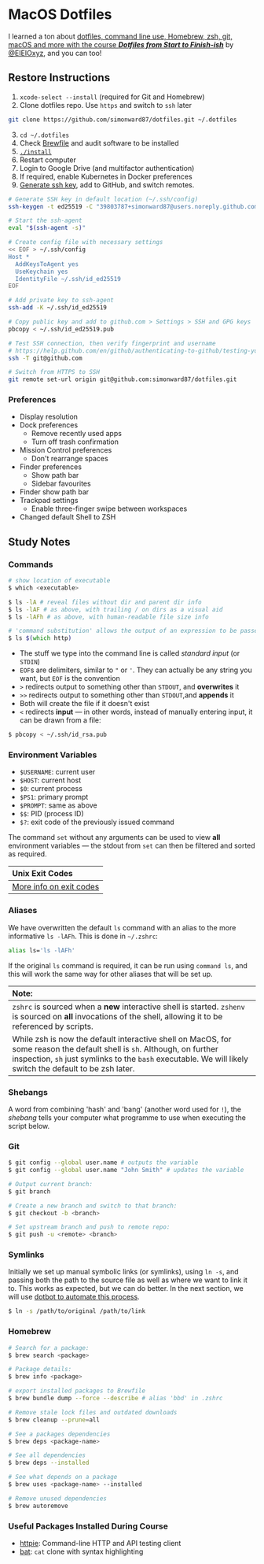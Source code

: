 # MacOS Dotfiles

I learned a ton about
[dotfiles, command line use, Homebrew, zsh, git, macOS and more with the course **_Dotfiles from Start to Finish-ish_**](http://dotfiles.eieio.xyz/)
by [@EIEIOxyz](https://twitter.com/EIEIOxyz/), and you can too!

## Restore Instructions

1. `xcode-select --install` (required for Git and Homebrew)
2. Clone dotfiles repo. Use `https` and switch to `ssh` later

```sh
git clone https://github.com/simonward87/dotfiles.git ~/.dotfiles
```

3. `cd ~/.dotfiles`
4. Check [Brewfile](Brewfile) and audit software to be installed
5. [`./install`](install)
6. Restart computer
7. Login to Google Drive (and multifactor authentication)
8. If required, enable Kubernetes in Docker preferences
9. [Generate ssh key](https://help.github.com/en/github/authenticating-to-github/connecting-to-github-with-ssh),
   add to GitHub, and switch remotes.

```zsh
# Generate SSH key in default location (~/.ssh/config)
ssh-keygen -t ed25519 -C "39803787+simonward87@users.noreply.github.com"

# Start the ssh-agent
eval "$(ssh-agent -s)"

# Create config file with necessary settings
<< EOF > ~/.ssh/config
Host *
  AddKeysToAgent yes
  UseKeychain yes
  IdentityFile ~/.ssh/id_ed25519
EOF

# Add private key to ssh-agent
ssh-add -K ~/.ssh/id_ed25519

# Copy public key and add to github.com > Settings > SSH and GPG keys
pbcopy < ~/.ssh/id_ed25519.pub

# Test SSH connection, then verify fingerprint and username
# https://help.github.com/en/github/authenticating-to-github/testing-your-ssh-connection
ssh -T git@github.com

# Switch from HTTPS to SSH
git remote set-url origin git@github.com:simonward87/dotfiles.git
```

### Preferences

- Display resolution
- Dock preferences
  - Remove recently used apps
  - Turn off trash confirmation
- Mission Control preferences
  - Don't rearrange spaces
- Finder preferences
  - Show path bar
  - Sidebar favourites
- Finder show path bar
- Trackpad settings
  - Enable three-finger swipe between workspaces
- Changed default Shell to ZSH

## Study Notes

### Commands

```zsh
# show location of executable
$ which <executable>

$ ls -lA # reveal files without dir and parent dir info
$ ls -lAF # as above, with trailing / on dirs as a visual aid
$ ls -lAFh # as above, with human-readable file size info

# 'command substitution' allows the output of an expression to be passed as an argument to the outer function:
$ ls $(which http)
```

- The stuff we type into the command line is called _standard input_ (or
  `STDIN`)
- `EOF`s are delimiters, similar to `"` or `'`. They can actually be any string
  you want, but `EOF` is the convention
- `>` redirects output to something other than `STDOUT`, and **overwrites** it
- `>>` redirects output to something other than `STDOUT`,and **appends** it
- Both will create the file if it doesn't exist
- `<` redirects **input** — in other words, instead of manually entering input,
  it can be drawn from a file:

```zsh
$ pbcopy < ~/.ssh/id_rsa.pub
```

### Environment Variables

- `$USERNAME`: current user
- `$HOST`: current host
- `$0`: current process
- `$PS1`: primary prompt
- `$PROMPT`: same as above
- `$$`: PID (process ID)
- `$?`: exit code of the previously issued command

The command `set` without any arguments can be used to view **all** environment
variables — the stdout from `set` can then be filtered and sorted as required.

| Unix Exit Codes                                                                               |
| :-------------------------------------------------------------------------------------------- |
| [More info on exit codes](https://shapeshed.com/unix-exit-codes/#what-exit-code-should-i-use) |

### Aliases

We have overwritten the default `ls` command with an alias to the more
informative `ls -lAFh`. This is done in `~/.zshrc`:

```zsh
alias ls='ls -lAFh'
```

If the original `ls` command is required, it can be run using `command ls`, and
this will work the same way for other aliases that will be set up.

| Note:                                                                                                                                                                                                                                |
| :----------------------------------------------------------------------------------------------------------------------------------------------------------------------------------------------------------------------------------- |
| `zshrc` is sourced when a **new** interactive shell is started. `zshenv` is sourced on **all** invocations of the shell, allowing it to be referenced by scripts.                                                                    |
| While zsh is now the default interactive shell on MacOS, for some reason the default shell is `sh`. Although, on further inspection, `sh` just symlinks to the `bash` executable. We will likely switch the default to be zsh later. |

### Shebangs

A word from combining 'hash' and 'bang' (another word used for `!`), the
_shebang_ tells your computer what programme to use when executing the script
below.

### Git

```zsh
$ git config --global user.name # outputs the variable
$ git config --global user.name "John Smith" # updates the variable
```

```zsh
# Output current branch:
$ git branch

# Create a new branch and switch to that branch:
$ git checkout -b <branch>

# Set upstream branch and push to remote repo:
$ git push -u <remote> <branch>
```

### Symlinks

Initially we set up manual symbolic links (or symlinks), using `ln -s`, and
passing both the path to the source file as well as where we want to link it to.
This works as expected, but we can do better. In the next section, we will use
[dotbot to automate this process](https://github.com/anishathalye/dotbot).

```zsh
$ ln -s /path/to/original /path/to/link
```

### Homebrew

```zsh
# Search for a package:
$ brew search <package>

# Package details:
$ brew info <package>

# export installed packages to Brewfile
$ brew bundle dump --force --describe # alias 'bbd' in .zshrc

# Remove stale lock files and outdated downloads
$ brew cleanup --prune=all

# See a packages dependencies
$ brew deps <package-name>

# See all dependencies
$ brew deps --installed

# See what depends on a package
$ brew uses <package-name> --installed

# Remove unused dependencies
$ brew autoremove
```

### Useful Packages Installed During Course

- [httpie](https://httpie.io/docs/cli): Command-line HTTP and API testing client
- [bat](https://github.com/sharkdp/bat#how-to-use): `cat` clone with syntax
  highlighting
